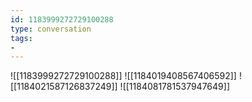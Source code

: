 ```yaml
---
id: 1183999272729100288
type: conversation
tags:
- 
---
```

![[1183999272729100288]]
![[1184019408567406592]]
![[1184021587126837249]]
![[1184081781537947649]]

